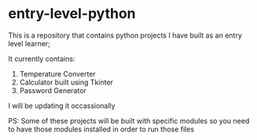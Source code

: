 # entry-level-python
This is a repository that contains python projects I have built as an entry level learner;

It currently contains:
1. Temperature Converter
2. Calculator built using Tkinter
3. Password Generator

I will be updating it occassionally

PS: Some of these projects will be built with specific modules so you need to have those modules installed in order to run those files
